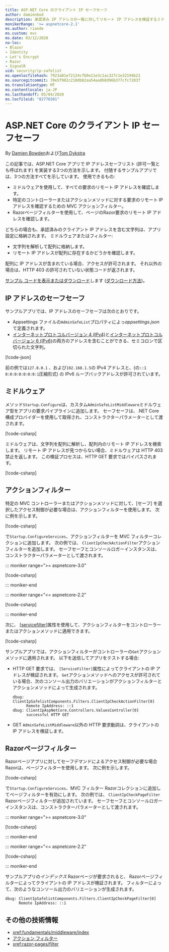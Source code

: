 ```yaml
---
title: ASP.NET Core のクライアント IP セーフセーフ
author: damienbod
description: 承認済み IP アドレスの一覧に対してリモート IP アドレスを検証するミドルウェアまたはアクションフィルターを作成する方法について説明します。
monikerRange: '>= aspnetcore-2.1'
ms.author: riande
ms.custom: mvc
ms.date: 03/12/2020
no-loc:
- Blazor
- Identity
- Let's Encrypt
- Razor
- SignalR
uid: security/ip-safelist
ms.openlocfilehash: 7923a81e72124cfb0e11e3c1ac327c1e32194b21
ms.sourcegitcommit: 70e5f982c218db82aa54aa8b8d96b377cfc7283f
ms.translationtype: MT
ms.contentlocale: ja-JP
ms.lasthandoff: 05/04/2020
ms.locfileid: "82776501"
---
```

# <a name="client-ip-safelist-for-aspnet-core"></a>ASP.NET Core のクライアント IP セーフセーフ

By [Damien Bowden](https://twitter.com/damien_bod)および[Tom Dykstra](https://github.com/tdykstra)
 
この記事では、ASP.NET Core アプリで IP アドレスセーフリスト (許可一覧とも呼ばれます) を実装する3つの方法を示します。 付随するサンプルアプリでは、3つの方法すべてを示しています。 使用できるもの:

* ミドルウェアを使用して、すべての要求のリモート IP アドレスを確認します。
* 特定のコントローラーまたはアクションメソッドに対する要求のリモート IP アドレスを確認するための MVC アクションフィルター。
* Razorページフィルターを使用して、ページのRazor要求のリモート IP アドレスを確認します。

どちらの場合も、承認済みのクライアント IP アドレスを含む文字列は、アプリ設定に格納されます。 ミドルウェアまたはフィルター:

* 文字列を解析して配列に格納します。 
* リモート IP アドレスが配列に存在するかどうかを確認します。

配列に IP アドレスが含まれている場合、アクセスが許可されます。 それ以外の場合は、HTTP 403 の許可されていない状態コードが返されます。

[サンプル コードを表示またはダウンロード](https://github.com/dotnet/AspNetCore.Docs/tree/master/aspnetcore/security/ip-safelist/samples)します ([ダウンロード方法](xref:index#how-to-download-a-sample))。

## <a name="ip-address-safelist"></a>IP アドレスのセーフセーフ

サンプルアプリでは、IP アドレスのセーフセーフは次のとおりです。

* Appsettings ファイルの`AdminSafeList`プロパティによっ*appsettings.json*て定義されます。
* [インターネットプロトコルバージョン 4 (IPv4)](https://wikipedia.org/wiki/IPv4)と[インターネットプロトコルバージョン 6 (IPv6)](https://wikipedia.org/wiki/IPv6)の両方のアドレスを含むことができる、セミコロンで区切られた文字列。

[!code-json[](ip-safelist/samples/3.x/ClientIpAspNetCore/appsettings.json?range=1-3&highlight=2)]

前の例では`127.0.0.1` 、および`192.168.1.5`の IPv4 アドレスと、(の`::1` `0:0:0:0:0:0:0:1`圧縮形式) の IPv6 ループバックアドレスが許可されています。

## <a name="middleware"></a>ミドルウェア

メソッド`Startup.Configure`は、カスタム`AdminSafeListMiddleware`ミドルウェア型をアプリの要求パイプラインに追加します。 セーフセーフは、.NET Core 構成プロバイダーを使用して取得され、コンストラクターパラメーターとして渡されます。

[!code-csharp[](ip-safelist/samples/3.x/ClientIpAspNetCore/Startup.cs?name=snippet_ConfigureAddMiddleware)]

ミドルウェアは、文字列を配列に解析し、配列内のリモート IP アドレスを検索します。 リモート IP アドレスが見つからない場合、ミドルウェアは HTTP 403 禁止を返します。 この検証プロセスは、HTTP GET 要求ではバイパスされます。

[!code-csharp[](ip-safelist/samples/Shared/ClientIpSafelistComponents/Middlewares/AdminSafeListMiddleware.cs?name=snippet_ClassOnly)]

## <a name="action-filter"></a>アクションフィルター

特定の MVC コントローラーまたはアクションメソッドに対して、[セーフ] を選択したアクセス制御が必要な場合は、アクションフィルターを使用します。 次に例を示します。

[!code-csharp[](ip-safelist/samples/Shared/ClientIpSafelistComponents/Filters/ClientIpCheckActionFilter.cs?name=snippet_ClassOnly)]

で`Startup.ConfigureServices`、アクションフィルターを MVC フィルターコレクションに追加します。 次の例では、 `ClientIpCheckActionFilter`アクションフィルターを追加します。 セーフセーフとコンソールロガーインスタンスは、コンストラクターパラメーターとして渡されます。

::: moniker range=">= aspnetcore-3.0"

[!code-csharp[](ip-safelist/samples/3.x/ClientIpAspNetCore/Startup.cs?name=snippet_ConfigureServicesActionFilter)]

::: moniker-end

::: moniker range="<= aspnetcore-2.2"

[!code-csharp[](ip-safelist/samples/2.x/ClientIpAspNetCore/Startup.cs?name=snippet_ConfigureServicesActionFilter)]

::: moniker-end

次に、 [[servicefilter]](xref:Microsoft.AspNetCore.Mvc.ServiceFilterAttribute)属性を使用して、アクションフィルターをコントローラーまたはアクションメソッドに適用できます。

[!code-csharp[](ip-safelist/samples/3.x/ClientIpAspNetCore/Controllers/ValuesController.cs?name=snippet_ActionFilter&highlight=1)]

サンプルアプリでは、アクションフィルターがコントローラーの`Get`アクションメソッドに適用されます。 以下を送信してアプリをテストする場合:

* HTTP GET 要求では、 `[ServiceFilter]`属性によってクライアントの IP アドレスが検証されます。 `Get`アクションメソッドへのアクセスが許可されている場合、次のコンソール出力のバリエーションがアクションフィルターとアクションメソッドによって生成されます。

    ```
    dbug: ClientIpSafelistComponents.Filters.ClientIpCheckActionFilter[0]
          Remote IpAddress: ::1
    dbug: ClientIpAspNetCore.Controllers.ValuesController[0]
          successful HTTP GET    
    ```

* GET `AdminSafeListMiddleware`以外の HTTP 要求動詞は、クライアントの IP アドレスを検証します。

## <a name="razor-pages-filter"></a>Razorページフィルター

Razorページアプリに対してセーフデマンドによるアクセス制御が必要な場合Razorは、ページフィルターを使用します。 次に例を示します。

[!code-csharp[](ip-safelist/samples/Shared/ClientIpSafelistComponents/Filters/ClientIpCheckPageFilter.cs?name=snippet_ClassOnly)]

で`Startup.ConfigureServices`、MVC フィルター Razorコレクションに追加してページフィルターを有効にします。 次の例では、 `ClientIpCheckPageFilter` Razorページフィルターが追加されています。 セーフセーフとコンソールロガーインスタンスは、コンストラクターパラメーターとして渡されます。

::: moniker range=">= aspnetcore-3.0"

[!code-csharp[](ip-safelist/samples/3.x/ClientIpAspNetCore/Startup.cs?name=snippet_ConfigureServicesPageFilter)]

::: moniker-end

::: moniker range="<= aspnetcore-2.2"

[!code-csharp[](ip-safelist/samples/2.x/ClientIpAspNetCore/Startup.cs?name=snippet_ConfigureServicesPageFilter)]

::: moniker-end

サンプルアプリの*インデックス* Razorページが要求されると、 Razorページフィルターによってクライアントの IP アドレスが検証されます。 フィルターによって、次のようなコンソール出力のバリエーションが生成されます。

```
dbug: ClientIpSafelistComponents.Filters.ClientIpCheckPageFilter[0]
      Remote IpAddress: ::1
```

## <a name="additional-resources"></a>その他の技術情報

* <xref:fundamentals/middleware/index>
* [アクション フィルター](xref:mvc/controllers/filters#action-filters)
* <xref:razor-pages/filter>
